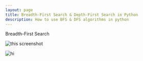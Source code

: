 ```yaml
---
layout: page
title: Breadth-First Search & Depth-First Search in Python
description: How to use BFS & DFS algorithms in python
---
```


Breadth-First Search


![this screenshot]("https://kylemcclay.github.io/python_dsa/images/BFS.jpg")

<img src="https://kylemcclay.github.io/python_dsa/images/BFS.jpg" alt="hi" class="inline"/>



